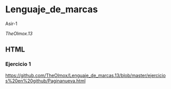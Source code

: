 # Lenguaje_de_marcas

Asir-1

*TheOlmox.13*
## HTML

### Ejercicio 1

https://github.com/TheOlmox/Lenguaje_de_marcas.13/blob/master/ejercicios%20en%20github/Paginanueva.html
